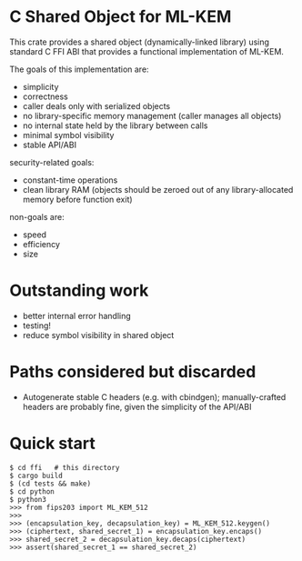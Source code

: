 # C Shared Object for ML-KEM

This crate provides a shared object (dynamically-linked library) using standard C FFI ABI that provides a functional implementation of ML-KEM.

The goals of this implementation are:

- simplicity
- correctness
- caller deals only with serialized objects
- no library-specific memory management (caller manages all objects)
- no internal state held by the library between calls
- minimal symbol visibility
- stable API/ABI

security-related goals:

- constant-time operations
- clean library RAM (objects should be zeroed out of any library-allocated memory before function exit)

non-goals are:

- speed
- efficiency
- size

# Outstanding work

- better internal error handling
- testing!
- reduce symbol visibility in shared object

# Paths considered but discarded

- Autogenerate stable C headers (e.g. with cbindgen); manually-crafted headers are probably fine, given the simplicity of the API/ABI


# Quick start

~~~
$ cd ffi   # this directory
$ cargo build
$ (cd tests && make)
$ cd python
$ python3
>>> from fips203 import ML_KEM_512
>>> 
>>> (encapsulation_key, decapsulation_key) = ML_KEM_512.keygen()
>>> (ciphertext, shared_secret_1) = encapsulation_key.encaps()
>>> shared_secret_2 = decapsulation_key.decaps(ciphertext)
>>> assert(shared_secret_1 == shared_secret_2)
~~~
